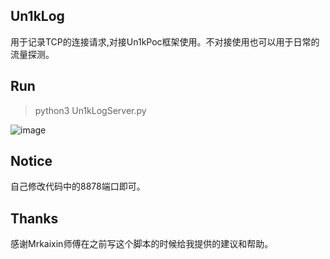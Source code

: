 ## Un1kLog

用于记录TCP的连接请求,对接Un1kPoc框架使用。不对接使用也可以用于日常的流量探测。

## Run

> python3 Un1kLogServer.py

![image](https://user-images.githubusercontent.com/42985524/188563594-9198636e-f0e2-4af7-9400-4673e9f628ae.png)

## Notice

自己修改代码中的8878端口即可。

## Thanks

感谢Mrkaixin师傅在之前写这个脚本的时候给我提供的建议和帮助。
